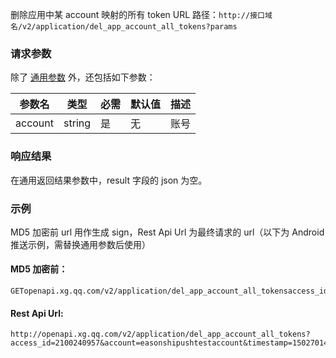 删除应用中某 account 映射的所有 token
URL 路径：`http://接口域名/v2/application/del_app_account_all_tokens?params`

### 请求参数

除了 [通用参数](http://tce.fsphere.cn/document/product/548/14705) 外，还包括如下参数：

|参数名|	类型	|必需|	默认值|	描述|
|-|-|-|-|-|
|account|	string|	是|	无|	账号|

### 响应结果
在通用返回结果参数中，result 字段的 json 为空。

### 示例
MD5 加密前 url 用作生成 sign，Rest Api Url 为最终请求的 url（以下为 Android 推送示例，需替换通用参数后使用）
#### MD5 加密前：

```
GETopenapi.xg.qq.com/v2/application/del_app_account_all_tokensaccess_id=2100240957account=easonshipushtestaccounttimestamp=1502701471f255184d160bad51b88c31627bbd9530
```

#### Rest Api Url:
```
http://openapi.xg.qq.com/v2/application/del_app_account_all_tokens?access_id=2100240957&account=easonshipushtestaccount&timestamp=1502701471&sign=88fbcc8b5c29a3f5ae1dab99b7479439
```